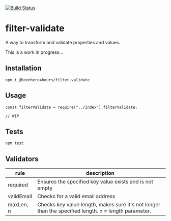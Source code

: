 [![Build Status](https://travis-ci.org/beenhere4hours/filter-validate.svg?branch=master)](https://travis-ci.org/beenhere4hours/filter-validate)

filter-validate
=====

A way to transform and validate properties and values.

This is a work in progress...

## Installation
`npm i @beenhere4hours/filter-validate`

## Usage

```
const filterValidate = require("../index").filterValidate;

// WIP
```

## Tests

  `npm test`
  
## Validators

|rule            |description                                               |
|----------------|----------------------------------------------------------|
|required        |Ensures the specified key value exists and is not empty   |
|validEmail      |Checks for a valid email address                          |
|maxLen, n       |Checks key value length, makes sure it's not longer than the specified length. n = length parameter.|
